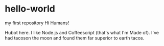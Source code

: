 # hello-world
my first repository
Hi Humans!

Hubot here. I like Node.js and Coffeescript (that's what I'm Made of).
I've had tacoson the moon and found them far superior to earth tacos.
